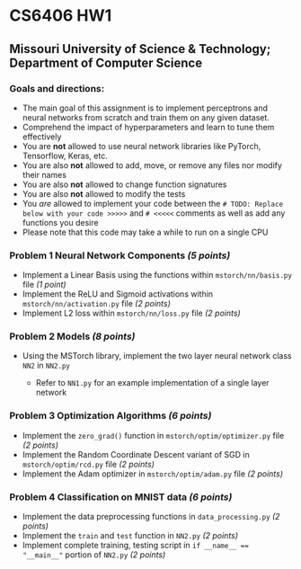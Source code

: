 # CS6406 HW1
## Missouri University of Science & Technology; Department of Computer Science


### Goals and directions:

- The main goal of this assignment is to implement perceptrons and neural networks from scratch and train them on any given dataset.
- Comprehend the impact of hyperparameters and learn to tune them effectively
- You are **not** allowed to use neural network libraries like PyTorch, Tensorflow, Keras, etc.
- You are also **not** allowed to add, move, or remove any files nor modify their names
- You are also **not** allowed to change function signatures
- You are also **not** allowed to modify the tests
- You *are* allowed to implement your code between the `# TODO: Replace below with your code >>>>>` and `# <<<<<` comments as well as add any functions you desire
- Please note that this code may take a while to run on a single CPU

### Problem 1 Neural Network Components *(5 points)*

- Implement a Linear Basis using the functions within `mstorch/nn/basis.py` file *(1 point)*
- Implement the ReLU and Sigmoid activations within `mstorch/nn/activation.py` file *(2 points)*
- Implement L2 loss within `mstorch/nn/loss.py` file *(2 points)*

### Problem 2 Models *(8 points)*

- Using the MSTorch library, implement the two layer neural network class `NN2` in `NN2.py`

    - Refer to `NN1.py` for an example implementation of a single layer network

### Problem 3 Optimization Algorithms *(6 points)*

- Implement the `zero_grad()` function in `mstorch/optim/optimizer.py` file *(2 points)*
- Implement the Random Coordinate Descent variant of SGD in `mstorch/optim/rcd.py` file *(2 points)*
- Implement the Adam optimizer in `mstorch/optim/adam.py` file *(2 points)*

### Problem 4 Classification on MNIST data *(6 points)*

- Implement the data preprocessing functions in `data_processing.py` *(2 points)*
- Implement the `train` and `test` function in `NN2.py` *(2 points)*
- Implement complete training, testing script in `if __name__ == "__main__"` portion of `NN2.py` *(2 points)*
